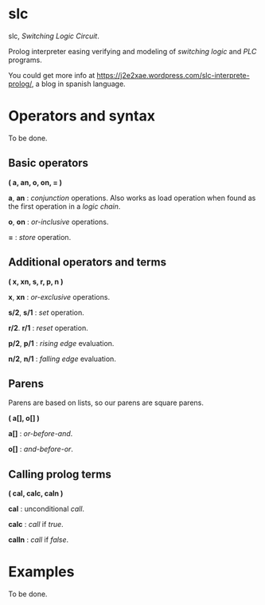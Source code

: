 # slc
slc, *Switching Logic Circuit*.

Prolog interpreter easing verifying and modeling of *switching logic* and *PLC* programs.


You could get more info at https://j2e2xae.wordpress.com/slc-interprete-prolog/, a blog in spanish language.

# Operators and syntax
To be done.

## Basic operators
**( a, an, o, on, = )**

**a**, **an** : *conjunction* operations. Also works as load operation when found as the first operation in a *logic chain*.

**o**, **on** : *or-inclusive* operations.

**=** : *store* operation.


## Additional operators and terms
**( x, xn, s, r, p, n )**

**x**, **xn** : *or-exclusive* operations.


**s/2**, **s/1** : *set* operation.

**r/2**. **r/1** : *reset* operation.


**p/2**, **p/1** : *rising edge* evaluation.

**n/2**, **n/1** : *falling edge* evaluation.


## Parens
Parens are based on lists, so our parens are square parens.

**( a[], o[] )**

**a[]** : *or-before-and*.

**o[]** : *and-before-or*.


## Calling prolog terms
**( cal, calc, caln )**

**cal** : unconditional *call*.

**calc** : *call* if *true*.

**calln** : *call* if *false*.

# Examples
To be done.

